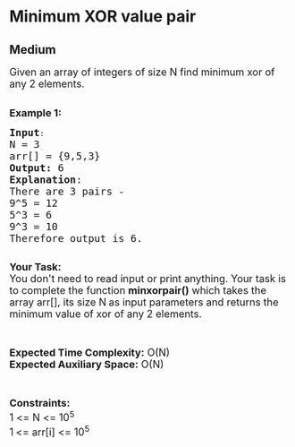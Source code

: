 # Minimum XOR value pair
## Medium 
<div class="problem-statement">
                <p></p><p><span style="font-size:18px">Given an array of&nbsp;integers of size N find minimum xor of any 2 elements.</span></p>

<p><br>
<span style="font-size:18px"><strong>Example 1:</strong></span></p>

<pre><span style="font-size:18px"><strong>Input</strong></span>:
<span style="font-size:18px">N = 3
arr[] = {9,5,3}
<strong>Output:</strong>&nbsp;6
<strong>Explanation</strong>: 
There are 3 pairs -
9^5 = 12
5^3 = 6
9^3 = 10
Therefore output is 6.
</span>
</pre>

<p><span style="font-size:18px"><strong>Your Task:&nbsp;&nbsp;</strong><br>
You don't need to read input or print anything. Your task is to complete the function <strong>minxorpair()</strong>&nbsp;which takes the array arr[], its size N<strong> </strong>as input parameters&nbsp;and returns the minimum value of xor of any 2 elements.</span><br>
<br>
&nbsp;</p>

<p><span style="font-size:18px"><strong>Expected Time Complexity:</strong> O(N)<br>
<strong>Expected Auxiliary Space:</strong> O(N)</span><br>
<br>
&nbsp;</p>

<p><span style="font-size:18px"><strong>Constraints:</strong><br>
1 &lt;= N &lt;= 10<sup>5</sup></span><br>
<span style="font-size:18px">1<sup> </sup>&lt;= arr[i] &lt;= 10<sup>5</sup></span></p>
 <p></p>
            </div>